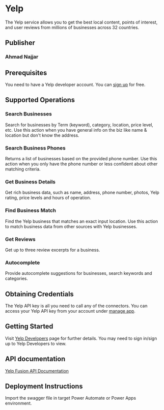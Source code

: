 # Yelp
The Yelp service allows you to get the best local content, points of interest, and user reviews from millions of businesses across 32 countries.

## Publisher 
### Ahmad Najjar

## Prerequisites
You need to have a Yelp developer account. You can [sign up](https://www.yelp.com/fusion) for free.

## Supported Operations
### Search Businesses
Search for businesses by Term (keyword), category, location, price level, etc. Use this action when you have general info on the biz like name & location but don't know the address.

### Search Business Phones
Returns a list of businesses based on the provided phone number. Use this action when you only have the phone number or less confident about other matching criteria.

### Get Business Details
Get rich business data, such as name, address, phone number, photos, Yelp rating, price levels and hours of operation.

### Find Business Match
Find the Yelp business that matches an exact input location. Use this action to match business data from other sources with Yelp businesses.

### Get Reviews
Get up to three review excerpts for a business.

### Autocomplete
Provide autocomplete suggestions for businesses, search keywords and categories.

## Obtaining Credentials
The Yelp API key is all you need to call any of the connectors. You can access your Yelp API key from your account under [manage app](https://www.yelp.com/developers/v3/manage_app).

## Getting Started
Visit [Yelp Developers](https://www.yelp.com/developers/) page for further details. You may need to sign in/sign up to Yelp Developers to view.

## API documentation
[Yelp Fusion API Documentation](https://www.yelp.com/developers/documentation/v3)

## Deployment Instructions
Import the swagger file in target Power Automate or Power Apps environment.